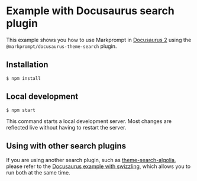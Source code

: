 # Example with Docusaurus search plugin

This example shows you how to use Markprompt in [Docusaurus 2](https://docusaurus.io/) using the `@markprompt/docusaurus-theme-search` plugin.

## Installation

```
$ npm install
```

## Local development

```
$ npm start
```

This command starts a local development server. Most changes are reflected live without having to restart the server.

## Using with other search plugins

If you are using another search plugin, such as [theme-search-algolia](https://docusaurus.io/docs/api/themes/@docusaurus/theme-search-algolia), please refer to the [Docusaurus example with swizzling](https://github.com/motifland/markprompt-js/tree/main/examples/with-docusaurus-swizzled), which allows you to run both at the same time.
